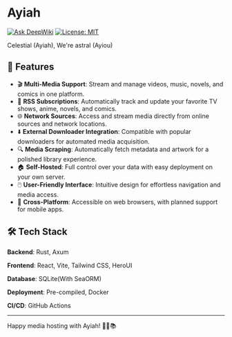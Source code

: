 # Ayiah

[![Ask DeepWiki](https://deepwiki.com/badge.svg)](https://deepwiki.com/nuomizi-fw/Ayiah)
[![License: MIT](https://img.shields.io/badge/License-MIT-yellow.svg)](https://opensource.org/licenses/MIT)

Celestial (Ayiah), We're astral (Ayiou)

## 🚀 Features

- 🎬 **Multi-Media Support**: Stream and manage videos, music, novels, and comics in one platform.
- 📡 **RSS Subscriptions**: Automatically track and update your favorite TV shows, anime, novels, and comics.
- 🌐 **Network Sources**: Access and stream media directly from online sources and network locations.
- ⬇️ **External Downloader Integration**: Compatible with popular downloaders for automated media acquisition.
- 🔍 **Media Scraping**: Automatically fetch metadata and artwork for a polished library experience.
- 🏠 **Self-Hosted**: Full control over your data with easy deployment on your own server.
- 🖱️ **User-Friendly Interface**: Intuitive design for effortless navigation and media access.
- 📱 **Cross-Platform**: Accessible on web browsers, with planned support for mobile apps.

## 🛠 Tech Stack

**Backend**: Rust, Axum

**Frontend**: React, Vite, Tailwind CSS, HeroUI

**Database**: SQLite(With SeaORM)

**Deployment**: Pre-compiled, Docker

**CI/CD**: GitHub Actions

---

Happy media hosting with Ayiah! 🎥🎵📚
